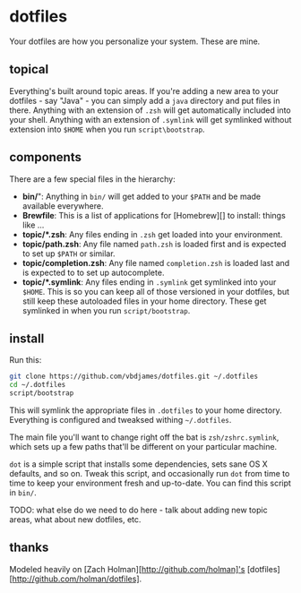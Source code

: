 # dotfiles

Your dotfiles are how you personalize your system. These are mine.

## topical

Everything's built around topic areas. If you're adding a new area to your
dotfiles - say "Java" - you can simply add a `java` directory and put
files in there. Anything with an extension of `.zsh` will get automatically
included into your shell. Anything with an extension of `.symlink` will get
symlinked without extension into `$HOME` when you run `script\bootstrap`.

## components

There are a few special files in the hierarchy:

- **bin/**": Anything in `bin/` will get added to your `$PATH` and be made
  available everywhere.
- **Brewfile**: This is a list of applications for [Homebrew][] to install:
  things like ...
- **topic/*.zsh**: Any files ending in `.zsh` get loaded into your environment.
- **topic/path.zsh**: Any file named `path.zsh` is loaded first and is expected
  to set up `$PATH` or similar.
- **topic/completion.zsh**: Any file named `completion.zsh` is loaded last and 
  is expected to to set up autocomplete.
- **topic/*.symlink**: Any files ending in `.symlink` get symlinked into your
  `$HOME`. This is so you can keep all of those versioned in your dotfiles, but
  still keep these autoloaded files in your home directory. These get symlinked
  in when you run `script/bootstrap`.

## install

Run this:

```sh
git clone https://github.com/vbdjames/dotfiles.git ~/.dotfiles
cd ~/.dotfiles
script/bootstrap
```

This will symlink the appropriate files in `.dotfiles` to your home directory.
Everything is configured and tweaksed withing `~/.dotfiles`.

The main file you'll want to change right off the bat is `zsh/zshrc.symlink`,
which sets up a few paths that'll be different on your particular machine.

`dot` is a simple script that installs some dependencies, sets sane OS X
defaults, and so on. Tweak this script, and occasionally run `dot` from
time to time to keep your environment fresh and up-to-date. You can find
this script in `bin/`.

TODO: what else do we need to do here - talk about adding new topic areas,
what about new dotfiles, etc.

## thanks

Modeled heavily on [Zach Holman][http://github.com/holman]'s [dotfiles][http://github.com/holman/dotfiles]. 
